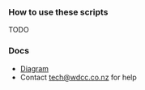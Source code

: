 ### How to use these scripts

TODO

### Docs

- [Diagram](https://docs.google.com/presentation/d/1asrbZzug_n_-MIe_ZhA7y4cox-eepl_fYMhqdov0xv4/edit#slide=id.p)
- Contact tech@wdcc.co.nz for help